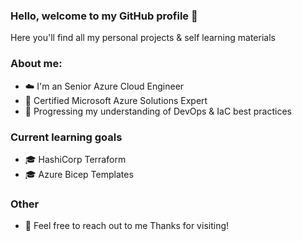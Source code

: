 ### Hello, welcome to my GitHub profile 👋
Here you'll find all my personal projects & self learning materials

### About me:
- ☁️ I'm an Senior Azure Cloud Engineer
- 🏅 Certified Microsoft Azure Solutions Expert
- 🎯 Progressing my understanding of DevOps & IaC best practices

### Current learning goals
- 🎓 HashiCorp Terraform
- 🎓 Azure Bicep Templates

### Other
- 📩 Feel free to reach out to me
Thanks for visiting!

<!--
**danzure/danzure** is a ✨ _special_ ✨ repository because its `README.md` (this file) appears on your GitHub profile.

Here are some ideas to get you started:

- 🔭 I’m currently working on ...
- 🌱 I’m currently learning ...
- 👯 I’m looking to collaborate on ...
- 🤔 I’m looking for help with ...
- 💬 Ask me about ...
- 📫 How to reach me: ...
- 😄 Pronouns: ...
- ⚡ Fun fact: ...
-->
